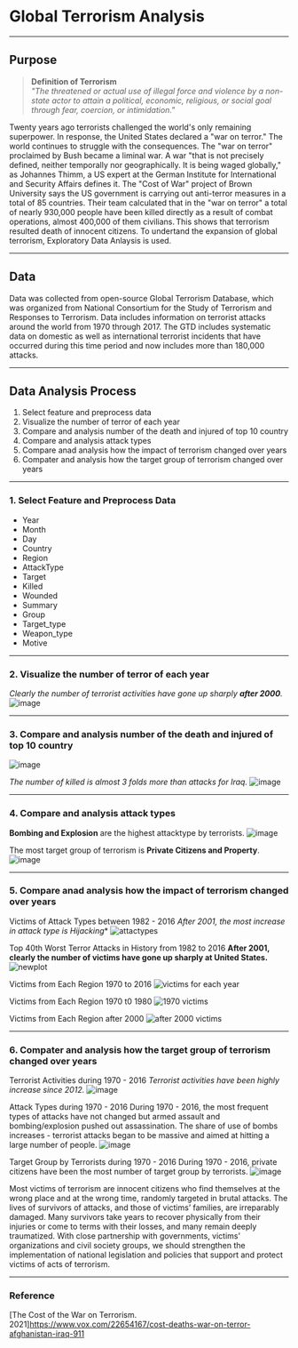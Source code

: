 # Global Terrorism Analysis
---
## Purpose
> **Definition of Terrorism**  
> *"The threatened or actual use of illegal force and violence by a non-state actor to attain a political, economic, religious, or social goal through fear, coercion, or intimidation."*

Twenty years ago terrorists challenged the world's only remaining superpower. In response, the United States declared a "war on terror." The world continues to struggle with the consequences. The "war on terror" proclaimed by Bush became a liminal war. A war "that is not precisely defined, neither temporally nor geographically. It is being waged globally," as Johannes Thimm, a US expert at the German Institute for International and Security Affairs defines it. The "Cost of War" project of Brown University says the US government is carrying out anti-terror measures in a total of 85 countries. Their team calculated that in the "war on terror" a total of nearly 930,000 people have been killed directly as a result of combat operations, almost 400,000 of them civilians. This shows that terrorism resulted death of innocent citizens. To undertand the expansion of global terrorism, Exploratory Data Anlaysis is used.

---
## Data
Data was collected from open-source Global Terrorism Database, which was organized from National Consortium for the Study of Terrorism and Responses to Terrorism. Data includes information on terrorist attacks around the world from 1970 through 2017. The GTD includes systematic data on domestic as well as international terrorist incidents that have occurred during this time period and now includes more than 180,000 attacks. 

---
## Data Analysis Process
1. Select feature and preprocess data
2. Visualize the number of terror of each year
3. Compare and analysis number of the death and injured of top 10 country
4. Compare and analysis attack types 
5. Compare anad analysis how the impact of terrorism changed over years
6. Compater and analysis how the target group of terrorism changed over years


---
### 1. Select Feature and Preprocess Data
- Year
- Month
- Day
- Country
- Region
- AttackType
- Target
- Killed
- Wounded
- Summary
- Group
- Target_type
- Weapon_type
- Motive

---
### 2. Visualize the number of terror of each year

*Clearly the number of terrorist activities have gone up sharply **after 2000**.*
![image](https://user-images.githubusercontent.com/89971178/142785527-d06a76e7-1c95-443c-b8de-9f993314c3d2.png)

---
### 3. Compare and analysis number of the death and injured of top 10 country

![image](https://user-images.githubusercontent.com/89971178/142785761-3715077c-0c62-4514-81d0-eecd7e637f2a.png)

*The number of killed is almost 3 folds more than attacks for Iraq.*
![image](https://user-images.githubusercontent.com/89971178/142785729-776dd4a3-afff-4fe3-827c-52b41906096f.png)

---
### 4. Compare and analysis attack types 

**Bombing and Explosion** are the highest attacktype by terrorists.
![image](https://user-images.githubusercontent.com/89971178/142785539-8961401f-bc8a-43c0-9c54-c910e4c33206.png)

The most target group of terrorism is **Private Citizens and Property**. 
![image](https://user-images.githubusercontent.com/89971178/142785599-992ebb69-079e-4f62-a438-40ccc2e534e9.png)

---
### 5. Compare anad analysis how the impact of terrorism changed over years

Victims of Attack Types between 1982 - 2016
*After 2001, the most increase in attack type is Hijacking**
![attactypes](https://user-images.githubusercontent.com/89971178/142786148-ee3eeb15-2f4b-4d05-b92b-1bec6126233b.png)

Top 40th Worst Terror Attacks in History from 1982 to 2016
**After 2001, clearly the number of victims have gone up sharply at United States.**
![newplot](https://user-images.githubusercontent.com/89971178/142786018-60c4781e-40dc-4107-91a2-6a471adb8de9.png)

Victims from Each Region 1970 to 2016
![victims for each year](https://user-images.githubusercontent.com/89971178/142786182-bd16c053-d222-4f1c-9c3b-c37f43547742.png)

Victims from Each Region 1970 t0 1980
![1970 victims](https://user-images.githubusercontent.com/89971178/142786248-551d0ec6-d504-4707-ac27-d2523dcfd4cb.png)

Victims from Each Region after 2000
![after 2000 victims](https://user-images.githubusercontent.com/89971178/142786271-1baa7d7e-bad5-4520-86f7-164afb8cbd00.png)


---
### 6. Compater and analysis how the target group of terrorism changed over years

Terrorist Activities during 1970 - 2016
*Terrorist activities have been highly increase since 2012.*
![image](https://user-images.githubusercontent.com/89971178/142786495-ef974051-7638-432f-8445-711ccc2476e9.png)

Attack Types during 1970 - 2016
During 1970 - 2016, the most frequent types of attacks have not changed but armed assault and bombing/explosion pushed out assassination. The share of use of bombs increases - terrorist attacks began to be massive and aimed at hitting a large number of people.
![image](https://user-images.githubusercontent.com/89971178/142786468-e103c31c-351c-4125-a0c4-17e1644dd471.png)

Target Group by Terrorists during 1970 - 2016
During 1970 - 2016, private citizens have been the most number of target group by terrorists.
![image](https://user-images.githubusercontent.com/89971178/142786554-61e77e00-4897-40c2-ae96-9441eac93807.png)

Most victims of terrorism are innocent citizens who find themselves at the wrong place and at the wrong time, randomly targeted in brutal attacks. The lives of survivors of attacks, and those of victims’ families, are irreparably damaged. Many survivors take years to recover physically from their injuries or come to terms with their losses, and many remain deeply traumatized. With close partnership with governments, victims’ organizations and civil society groups, we should strengthen the implementation of national legislation and policies that support and protect victims of acts of terrorism. 

---
### Reference
[The Cost of the War on Terrorism. 2021]<https://www.vox.com/22654167/cost-deaths-war-on-terror-afghanistan-iraq-911>



